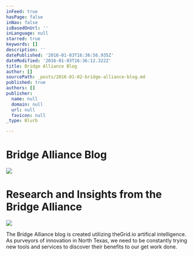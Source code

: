 ```yaml
---
inFeed: true
hasPage: false
inNav: false
isBasedOnUrl: ''
inLanguage: null
starred: true
keywords: []
description: ''
datePublished: '2016-01-03T16:36:56.935Z'
dateModified: '2016-01-03T16:36:12.322Z'
title: Bridge Alliance Blog
author: []
sourcePath: _posts/2016-01-02-bridge-alliance-blog.md
published: true
authors: []
publisher:
  name: null
  domain: null
  url: null
  favicon: null
_type: Blurb

---
```

# Bridge Alliance Blog
![](https://s3-us-west-2.amazonaws.com/the-grid-img/p/6f82220b100868e1e28458af75f343d1cd8bb4c8.png)

# Research and Insights from the Bridge Alliance
![](https://the-grid-user-content.s3-us-west-2.amazonaws.com/dfd742b0-ef64-4fd4-bc10-6fa9addbaa23.jpg)

The Bridge Alliance blog is created utilizing theGrid.io artifical intelligence. As purveyors of innovation in North Texas, we need to be constantly trying new tools and services to discover their benefits to our get work done.